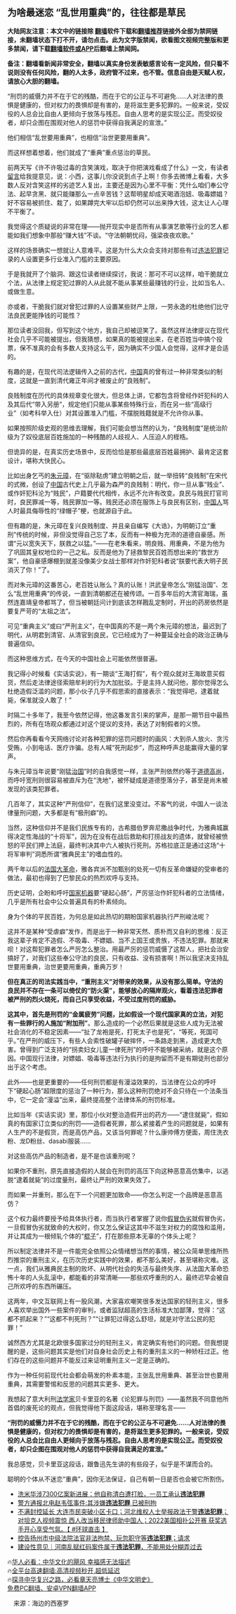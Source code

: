  <!-- 面包屑导航 --> <h2>为啥最迷恋 “乱世用重典”的，往往都是草民</h2> <p class="notice"><b>大陆网友注意：本文中的链接除 <a href="https://github.com/bannedbook/fanqiang" >翻墙</a>软件下载和<a href="https://github.com/killgcd/justmysocks/blob/master/README.md">翻墙推荐</a>链接外全部为禁网链接，未翻墙状态下打不开，请勿点击。此为文字版禁闻，欲看图文视频完整版和更多禁闻，请下载<a href="https://github.com/bannedbook/fanqiang">翻墙软件或APP</a>后翻墙上禁闻网。</p><p>备注：翻墙看新闻非常安全，翻墙以真实身份发表敏感言论有一定风险，但只看不说则没有任何风险，翻的人太多，政府管不过来，也不管。信息自由是天赋人权，请放心大胆的翻墙。</b></p>  <div class="entry"> <p id="summary">“刑罚的威慑力并不在于它的残酷，而在于它的公正与不可避免……人对法律的畏惧是健康的，但对权力的畏惧却是有害的，是将滋生更多犯罪的。一般来说，受奴役的人总会比自由人更倾向于放荡与残忍。自由人思考的是实现公正。而受奴役者，却只企图在围观对他人的惩罚中获得自我满足的宣泄。”</p> <p id="conimg">他们相信“乱世要用重典”，也相信“治世更要用重典”。</p> <p>而这样想着想着，他们就成了“重典”重点惩治的草民。</p> <p>前两天写《许不许吸过毒的含笑演戏，取决于你把演戏看成了什么》一文，有读者<span class='wp_keywordlink'><a href="https://www.bannedbook.org/bnews/tougao/" title="留言" target="_blank">留言</a></span>给我提意见，说：小西，这事儿你没说到点子上啊！你多去微博上看看，大多数人反对含笑这样的劣迹艺人复出，主要还是因为心里不平衡：凭什么咱们奉公守法、起早贪黑、就只能赚那么一点辛苦钱？这帮明星却成天喝酒泡妞、吸毒嫖娼？好不容易被抓住、栽了，如果蹲完大牢以后却仍然可以出来挣大钱，这太让人心理不平衡了。</p> <p>我觉得这个质疑说的非常在理——抛开现实中是否所有从事演艺歌等行业的艺人都能如我们想象中那般“赚大钱”不谈。“守法朝朝忧闷，强梁夜夜欢歌。”</p> <p>这样的场景确实一想就让人意难平。这是为什么大众会支持对那些有过<a href="https://www.bannedbook.org/bnews/tag/%E8%BF%9D%E6%B3%95%E7%8A%AF%E7%BD%AA/" class="st_tag internal_tag" rel="tag" title="标签 违法犯罪 下的日志">违法犯罪</a>记录的人设置更多行业准入门槛的主要原因。</p> <p>于是我就开了个脑洞、跟这位读者继续探讨，我说：那可不可以这样，咱干脆就立个法，从法律上规定犯过罪的人从此就不能从事某些最赚钱的行业，比如当名人、或做生意。</p> <p>亦或者，干脆我们就对曾犯过罪的人设置某些财产上限，一劳永逸的杜绝他们比守法良民更能挣钱的可能性？</p> <p>那位读者没回我，但写到这个地方，我自己却被逗笑了。虽然这样法律提议在现代社会几乎不可能被提出，但我猜想，如果真的能被提出来，在老百姓当中搞个投票，保不准真的会有多数人支持这么干，因为确实不少国人会觉得，这样才是合适的。</p> <p>有趣的是，在现代司法逻辑传入之前的古代，<span class='wp_keywordlink_affiliate'><a href="https://www.bannedbook.org/" title="中国" target="_blank">中国</a></span>真的曾有过一种非常类似的制度，这就是一直到清代雍正年间才被废止的“良贱制”。</p> <p>良贱制度在历代的具体规章变化很大，但总体上讲，它都包含将曾经作奸犯科的人及其后代“带入另册”，规定他们只能从事某些特殊行业，而在另一些“高级行业”（如考科举入仕）对其设置准入门槛，不摆脱贱籍就是不允许你从事。</p>  <p>如果按照阶级史观的思维去理解，我们可能会想当然的认为，“良贱制度”是统治阶级为了奴役底层百姓施加的一种残酷的人歧视人、人压迫人的桎梏。</p> <p>但诡异的是，在真实历史场景中，反而恰恰是那些最底层百姓最拥护、最肯定这套设计，堪称大快民心。</p> <p>比如出身乞丐的<a href="https://www.bannedbook.org/bnews/tag/%e6%9c%b1%e5%85%83%e7%92%8b/" class="st_tag internal_tag" rel="tag" title="标签 朱元璋 下的日志">朱元璋</a>，在“驱除鞑虏”建立明朝之后，就一举扭转“良贱制”在宋代的式微，创设了<a href="https://www.bannedbook.org/bnews/tag/%E4%B8%AD%E5%9B%BD/" class="st_tag internal_tag" rel="tag" title="标签 中国 下的日志">中国</a>古代史上几乎最为森严的良贱制：明代，你一旦从事“贱业”、或作奸犯科沦为“贱民”，户籍要代代相传，永远不允许有改变。良民与贱民打官司时，良民罪减一等，贱民罪加一等。贱民还必须在服饰上与良民有区别，<a href="https://www.bannedbook.org/bnews/tag/%e4%b8%ad%e5%9b%bd%e4%ba%ba/" class="st_tag internal_tag" rel="tag" title="标签 中国人 下的日志">中国人</a>骂人时最具侮辱性的“绿帽子”梗，也就源自于此。</p> <p>但有趣的是，朱元璋在复兴良贱制度、并且亲自编写《大诰》，为明朝订立“重刑”传统的时候，非但没觉得自己忘了本，反而有一种极为充沛的道德自豪感。所谓“元以宽失天下，朕救之以猛。”——在老朱看来，明良贱、用重典，不是为他为了巩固其皇权地位的一己之私。反而是他为了拯救黎民百姓而想出来的“救世方案”，他自豪感爆棚到就差没像美少女战士那样对作奸犯科者说“朕要代表大明子民消灭了你！”了。</p> <p>而对朱元璋的这番苦心，老百姓认账么？真的认账！洪武皇帝怎么“刚猛治国”、怎么“乱世用重典”的传说，一直到清朝都还在被传颂。一百多年后的大清官海瑞，虽然连嘉靖皇帝都骂了，但当被朝廷问计到底该怎样戡乱定制时，开出的药房依然是要复严苛的“太祖之法”。</p> <p>可见“重典主义”或曰“严刑主义”，在中国真的不是一两个朱元璋的想法，最迟到了明代，从明君到清官、从清官到良民，它已经成为了一种蔓延全社会的政治正确与普遍信仰。</p> <p>而这种思维方式，在今天的中国社会上可能依然很普遍。</p> <p>我记得小时候看《实话实说》，有一期谈“王海打假”，有个观众就对王海故意买假货，然后走法律途径索赔牟利的行为大加批驳。于是主持人就问他，那你觉得怎么杜绝造假泛滥的问题，那小伙子几乎不假思索的直接表示：“我觉得吧，逮着就毙，保准就没人敢了！”</p> <p>时隔二十多年了，我至今依然记得，他这番发言引来的掌声，是那一期节目中最热烈的，所有在场观众都通过对这个提议的支持，表达了对制假者的义愤。</p> <p>然后你再看看今天网络讨论对各种犯罪的惩罚问题时的画风：大到杀人放火、贪污受贿，小到电话、医疗诈骗。总有人喊“死刑起步”，而这种呼声总能赢得大量的掌声。</p> <p>与朱元璋当年说要“刚猛<span class='wp_keywordlink'><a href="https://www.bannedbook.org/forum24/topic8925.html" title="《治国大道》" target="_blank">治国</a></span>”时的自我感觉一样，主张严刑依然约等于<a href="https://www.bannedbook.org/bnews/tag/%E9%81%93%E5%BE%B7%E9%AB%98%E5%B0%9A/" class="st_tag internal_tag" rel="tag" title="标签 道德高尚 下的日志">道德高尚</a>，而呼吁宽刑则很容易被直斥为在“洗地”，被怀疑成是道德堕落分子，甚至是尚未被发现的该类犯罪者。</p>  <p>几百年了，其实这种“严刑信仰”，在我们这里没变过。不客气的说，中国人一谈法律量刑问题，大多都是有“极刑癖”的。</p> <p>当然，这种信仰并不是我们民族专有的，古希腊伯罗奔尼撒战争时代，为雅典城赢得决定性海战的“十将军”，因为在没有在战后救助和打捞战友的遗体，就曾经被愤怒的平民们押上法庭，最终判决其中六人被执行死刑。苏格拉底正是通过这场“十将军审判”洞悉所谓“雅典民主”的嗜血性的。</p> <p>两千年以后的<a href="https://www.bannedbook.org/bnews/tag/%E6%B3%95%E5%9B%BD%E5%A4%A7%E9%9D%A9%E5%91%BD/" class="st_tag internal_tag" rel="tag" title="标签 法国大革命 下的日志">法国大革命</a>，雅各宾派不加甄别的处死一切有反革命嫌疑的受审者的做法，最初也得到了巴黎民众的热烈欢呼与支持。</p> <p>历史证明，企盼和呼吁<a href="https://www.bannedbook.org/bnews/tag/%E5%9B%BD%E5%AE%B6%E6%9C%BA%E5%99%A8/" class="st_tag internal_tag" rel="tag" title="标签 国家机器 下的日志">国家机器</a>要“硬起心肠”，严厉惩治作奸犯科者的立法情绪，几乎是所有社会中公众普遍具有的朴素倾向。</p> <p>身为个体的平民百姓，为何总是如此热切的期盼国家机器执行严刑峻法呢？</p> <p>这并不是某种“受虐癖”发作，而是出于一种非常天然、质朴而又自利的思维：反正我这辈子肯定不造假、不吸毒、不嫖娼、当不上国王或贵族，不违法犯罪。那就来呗！对这帮犯罪者怎么严厉怎么整治。用最严厉的惩罚威慑了这帮人，把社会治安搞好了，对我们这些奉公守法的良民，只有收益、没有损害啊！所以我坚决支持乱世要用重典，治世更要用重典，重典万岁！</p> <p><strong>但在真正的司法实践当中，“重刑主义”对带来的效果，从没有那么简单。守法的良民并不存在一条可以倚仗的“防火渠”，能够放心的隔岸观火，看着违法犯罪者被严刑的烈火烧死，而自己只享受收益，不受过度刑罚的威胁。</strong></p> <p><strong>这其中，首先是刑罚的“金属疲劳”问题，比如假设一个现代国家真的立法，对犯有一些罪行的人施加“附加刑”</strong>。那么造成的一个必然后果就是这些人成为无法被社会消化的不稳定因素——“扯了龙袍是死，打死太子也是死”，“等死，死国可乎。”在严刑的威压下，有些人会索性破罐子破摔怀，一条路走到黑，造成更大危害。曾得到广泛支持的“拐卖妇女儿童一律死刑”的呼吁不能够被采纳，就是这个原因。中国现行法律，对嫖娼、吸毒等违法行为执行的是拘留而不是有期徒刑也部分出于这个考虑。</p> <p>此外——也是更重要的——任何刑罚都是有漫溢效果的，当法律在公众的呼吁下“硬起心肠”超限度的惩治了一种行为，那么这种刑罚绝对不会只待在一个法条当中，它一定会“漫溢”出来，最终提高整个法律体系的刑罚标准。</p> <p>比如当年《实话实说》里，那位小伙对整治造假开出的药方——“逮住就毙”，假如真的有国家订立类似的刑罚——造假者死罪，那么紧接着产生的问题就是，如果有人生产的不是假货，而是高仿产品，又该当何罪呢？什么康帅傅方便面，周住洗衣粉、龙D粉丝、dasabi服装……</p> <p>对这些高仿产品的制造者，是不是也该重刑呢？</p>  <p>如果你不重刑，原先直接造假的人就会在刑罚的高压下向这种恶意高仿集中，以逃脱“逮着就毙”的过度量刑，最终让严刑的效果失效了。</p> <p>而如果一并重刑，那么在下一个问题更加致命——你怎么判定一个品牌是恶意高仿？</p> <p>这个权力最终要授予给具体执行者，而当执行者掌握了说你<a href="https://www.bannedbook.org/bnews/tag/%E5%81%87%E5%86%92%E4%BC%AA%E5%8A%A3/" class="st_tag internal_tag" rel="tag" title="标签 假冒伪劣 下的日志">假冒伪劣</a>就假冒伪劣，一旦假冒伪劣就致命的大权时，你又怎么保证这其中不滋生对权力的腐蚀和滥用，并让其成为一根倾轧个体的“<span class='wp_keywordlink'><a href="https://www.bannedbook.org/forum11/topic309.html" title="禁片：“科学”的棍子" target="_blank">棍子</a></span>”，打在那些原本无辜的个体头上呢？</p> <p>所以制定法律并不是一件能完全依照公众情绪想当然的事情，被公众简单思维所热烈推崇的重刑主义，在历次历史实践中的效果，都不那么美好，甚至堪称灾难。这一点，我们从雅典民主制的败坏、从明代社会的失活与最终失序、从法国大革命恐怖十年的人头乱滚中，都能看的非常清晰——那些欢呼重刑的人，最终迟早会被自己所欢呼的东西所碾压。</p> <p>这两年，中文互联网上有一股风潮，大家喜欢嘲笑很多发达国家的轻刑主义，很多人喜欢举出国外一些案件的审判，或者监狱超高的生活标准大加鄙薄，觉得：“这都不抓起来？”“这都不判死刑？”“让罪犯过得这么舒坦，就是对守法公民的犯罪！”</p> <p>诚然西方尤其是北欧很多国家过分的轻刑主义，肯定确实有他们的问题。但我想提醒的是，这些问题其实是他们对自身社会历史上有的重刑主义的一种矫枉过正。他们存在的这些问题并不能反过来证明重刑主义一定是正确的。</p> <p>作为一种任何前现代社会都会萌发的朴素本能，主张乱世用重典、甚至治世也要用重典，其需要警惕和反思的问题其实更多、更大。</p> <p>我想起了意大利刑<a href="https://www.bannedbook.org/bnews/tag/%e6%b3%95%e5%ad%a6%e5%ae%b6/" class="st_tag internal_tag" rel="tag" title="标签 法学家 下的日志">法学家</a>贝卡里亚的名著《论犯罪与刑罚》——虽然我不同意他所首倡的废死论的观点，但我觉得他下面这段话，堪称至理名言——</p> <p><strong>“刑罚的威慑力并不在于它的残酷，而在于它的公正与不可避免……人对法律的畏惧是健康的，但对权力的畏惧却是有害的，是将滋生更多犯罪的。一般来说，受奴役的人总会比自由人更倾向于放荡与残忍。自由人思考的是实现公正。而受奴役者，却只企图在围观对他人的惩罚中获得自我满足的宣泄。”</strong></p> <p>我总感觉，贝卡里亚这段话，跟鲁迅先生讲的有些段子，似乎是不谋而合的。</p> <p>聪明的个体从不迷恋“重典”，因你无法保证，自己有朝一日是否也会被它所割伤。</p>  <!--<div id="taboola-mid-1"></div>--><ul class='op-related-articles' title='相关阅读'> <li><a href='https://www.bannedbook.org/bnews/yule/20221011/1795795.html' target='_blank'>洗米华涉7300亿案新进展：他自称清白遭打脸，一员工承认<b>违法犯罪</b></a></li> <li><a href='https://www.bannedbook.org/bnews/yule/20220922/1787707.html' target='_blank'>警方通报北电赵韦弦事件:其涉嫌<b>违法犯罪</b> 已被刑拘</a></li> <li><a href='https://www.bannedbook.org/bnews/bannedvideo/20220915/1785051.html' target='_blank'>不满封控延长 大连市民突破小区卡口；河北维权人士举报政法干警<b>违法犯罪</b>；对坦克人视频震惊 西人改当移民律师助中国人；2022美国相扑公开赛 获奖选手开心享受气氛。【 #环球直击 】</a></li> <li><a href='https://www.bannedbook.org/bnews/renquan/20220903/1780099.html' target='_blank'>控告扬州市中级法院法官非法拘禁、玩忽职守等<b>违法犯罪</b>；请求</a></li> <li><a href='https://www.bannedbook.org/bnews/baitai/20220623/1749003.html' target='_blank'>建设性意见｜河南乱赋红码案件属于<b>违法犯罪</b>，不能用处分糊弄过去</a></li> </ul> <p class="texttj"> 🔥<a href="https://www.bannedbook.org/bnews/comments/20220220/1694796.html" target="_blank">华人必看：中华文化的飓风 幸福感无法描述</a><br/> 🔥<a href="https://github.com/bannedbook/fanqiang/wiki/V2ray%E6%9C%BA%E5%9C%BA" target="_blank">全平台高速翻墙:高清视频秒开,超低延迟</a><br/> 🔥<a href="https://www.bannedbook.org/bnews/comments/20220808/1768773.html" target="_blank">探寻中华复兴之路，必看章天亮博士《中华文明史》</a><br/> <a href="https://github.com/bannedbook/fanqiang/wiki/%E7%A6%81%E9%97%BB%E7%BD%91%E5%AE%89%E5%8D%93%E7%BF%BB%E5%A2%99%E6%96%B0%E9%97%BBAPP" target="_blank">免费PC翻墙、安卓VPN翻墙APP</a><br/> </p><p class="src-info">　来源：海边的西塞罗 </p><a name='sharetosocial'></a> <div style="margin-bottom:5px;padding-bottom:5px;clear:both"> <div id="archive-pix-1" class="banner-ads"> <!-- AuctionX Display platform tag START --> <div id="27602x728x90x621x_ADSLOT1" clicktrack="%%CLICK_URL_ESC%%"></div>  <!-- AuctionX Display platform tag END --> </div> <div id="archive-pix-2" class="banner-ads"> <!-- AuctionX Display platform tag START --> <div id="27556x300x250x621x_ADSLOT1" clicktrack="%%CLICK_URL_ESC%%" style="margin:0 auto;text-align:center"></div>  <!-- AuctionX Display platform tag END --> </div> </div>  <div id="archive-pix-1" class="banner-ads"> <!-- AuctionX Display platform tag START --> <div id="27603x728x90x621x_ADSLOT1" clicktrack="%%CLICK_URL_ESC%%"></div>  <!-- AuctionX Display platform tag END --> </div> </div><!--END ENTRY--> 